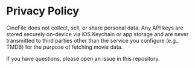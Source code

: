 # Privacy Policy

CineFile does not collect, sell, or share personal data. Any API keys are stored securely on-device via iOS Keychain or app storage and are never transmitted to third parties other than the service you configure (e.g., TMDB) for the purpose of fetching movie data.

If you have questions, please open an issue in this repository.
